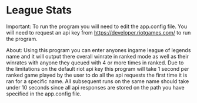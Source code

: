 # League Stats

Important:
To run the program you will need to edit the app.config file. You will need to request an api key from https://developer.riotgames.com/ to run the program.

About:
Using this program you can enter anyones ingame league of legends name and it will output there overall winrate in ranked mode as well as their winrates with anyone they queued with 4 or more times in ranked. Due to the limitations on the default riot api key this program will take 1 second per ranked game played by the user to do all the api requests the first time it is ran for a specific name. All subsequent runs on the same name should take under 10 seconds since all api responses are stored on the path you have specified in the app.config file.

